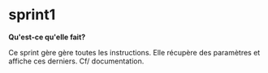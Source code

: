 # sprint1

**Qu'est-ce qu'elle fait?**

Ce sprint gère gère toutes les instructions. Elle récupère des paramètres et affiche ces derniers. Cf/ documentation.
